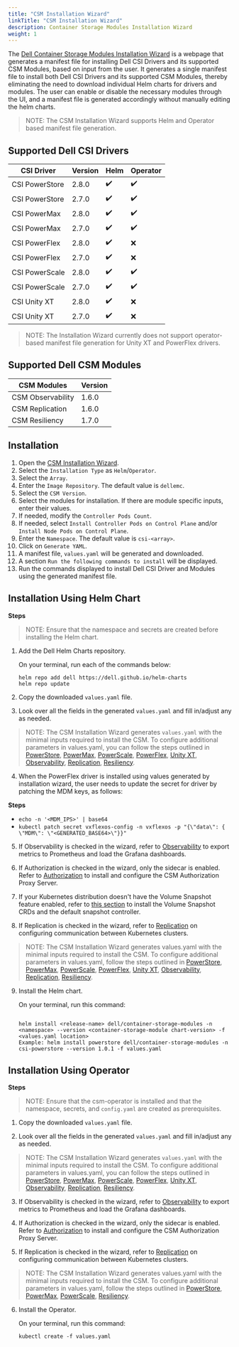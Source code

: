 ```yaml
---
title: "CSM Installation Wizard"
linkTitle: "CSM Installation Wizard"
description: Container Storage Modules Installation Wizard
weight: 1
---
```


The [Dell Container Storage Modules Installation Wizard](./src/index.html) is a webpage that generates a manifest file for installing Dell CSI Drivers and its supported CSM Modules, based on input from the user. It generates a single manifest file to install both Dell CSI Drivers and its supported CSM Modules, thereby eliminating the need to download individual Helm charts for drivers and modules. The user can enable or disable the necessary modules through the UI, and a manifest file is generated accordingly without manually editing the helm charts.

>NOTE: The CSM Installation Wizard supports Helm and Operator based manifest file generation.

## Supported Dell CSI Drivers

| CSI Driver         | Version   | Helm   | Operator  |
| ------------------ | --------- | ------ | --------- |
| CSI PowerStore     | 2.8.0     |✔️      |✔️        |
| CSI PowerStore     | 2.7.0     |✔️      |✔️        |
| CSI PowerMax       | 2.8.0     |✔️      |✔️        |
| CSI PowerMax       | 2.7.0     |✔️      |✔️        |           
| CSI PowerFlex      | 2.8.0     |✔️      |❌        | 
| CSI PowerFlex      | 2.7.0     |✔️      |❌        | 
| CSI PowerScale     | 2.8.0     |✔️      |✔️        | 
| CSI PowerScale     | 2.7.0     |✔️      |✔️        | 
| CSI Unity XT       | 2.8.0     |✔️      |❌        | 
| CSI Unity XT       | 2.7.0     |✔️      |❌        | 

>NOTE: The Installation Wizard currently does not support operator-based manifest file generation for Unity XT and PowerFlex drivers.

## Supported Dell CSM Modules

| CSM Modules          | Version   | 
| ---------------------| --------- | 
| CSM Observability    | 1.6.0     |
| CSM Replication      | 1.6.0     |
| CSM Resiliency       | 1.7.0     |

## Installation

1. Open the [CSM Installation Wizard](./src/index.html).
2. Select the `Installation Type` as `Helm`/`Operator`.
3. Select the `Array`.
4. Enter the `Image Repository`. The default value is `dellemc`.
5. Select the `CSM Version`. 
6. Select the modules for installation. If there are module specific inputs, enter their values. 
7. If needed, modify the `Controller Pods Count`.
8. If needed, select `Install Controller Pods on Control Plane` and/or `Install Node Pods on Control Plane`.
9. Enter the `Namespace`. The default value is `csi-<array>`.
10. Click on `Generate YAML`.
13. A manifest file, `values.yaml` will be generated and downloaded. 
14. A section `Run the following commands to install` will be displayed.
15. Run the commands displayed to install Dell CSI Driver and Modules using the generated manifest file. 

## Installation Using Helm Chart

**Steps**

>NOTE: Ensure that the namespace and secrets are created before installing the Helm chart.

1. Add the Dell Helm Charts repository.

    On your terminal, run each of the commands below:

    ```terminal
    helm repo add dell https://dell.github.io/helm-charts
    helm repo update
    ```

2. Copy the downloaded `values.yaml` file.

3. Look over all the fields in the generated `values.yaml` and fill in/adjust any as needed.

>NOTE: The CSM Installation Wizard generates `values.yaml` with the minimal inputs required to install the CSM. To configure additional parameters in values.yaml, you can follow the steps outlined in [PowerStore](../../csidriver/installation/helm/powerstore/#install-the-driver), [PowerMax](../../csidriver/installation/helm/powermax/#install-the-driver), [PowerScale](../../csidriver/installation/helm/isilon/#install-the-driver), [PowerFlex](../../csidriver/installation/helm/powerflex/#install-the-driver), [Unity XT](../../csidriver/installation/helm/unity/#install-csi-driver), [Observability](../../observability/), [Replication](../../replication/), [Resiliency](../../resiliency/).

4. When the PowerFlex driver is installed using values generated by installation wizard, the user needs to update the secret for driver by patching the MDM keys, as follows:

**Steps**
* `echo -n '<MDM_IPS>' | base64`
* `kubectl patch secret vxflexos-config -n vxflexos -p "{\"data\": { \"MDM\": \"<GENERATED_BASE64>\"}}"`

5. If Observability is checked in the wizard, refer to [Observability](../../observability/deployment/#post-installation-dependencies) to export metrics to Prometheus and load the Grafana dashboards.

6. If Authorization is checked in the wizard, only the sidecar is enabled. Refer to [Authorization](../../authorization/deployment/helm/) to install and configure the CSM Authorization Proxy Server.

7. If your Kubernetes distribution doesn't have the Volume Snapshot feature enabled, refer to [this section](../../snapshots) to install the Volume Snapshot CRDs and the default snapshot controller.

8. If Replication is checked in the wizard, refer to [Replication](../../replication/deployment/) on configuring communication between Kubernetes clusters.

>NOTE: The CSM Installation Wizard generates values.yaml with the minimal inputs required to install the CSM. To configure additional parameters in values.yaml, follow the steps outlined in [PowerStore](../../csidriver/installation/helm/powerstore/#install-the-driver), [PowerMax](../../csidriver/installation/helm/powermax/#install-the-driver), [PowerScale](../../csidriver/installation/helm/isilon/#install-the-driver), [PowerFlex](../../csidriver/installation/helm/powerflex/#install-the-driver), [Unity XT](../../csidriver/installation/helm/unity/#install-csi-driver), [Observability](../../observability/), [Replication](../../replication/), [Resiliency](../../resiliency/).

9. Install the Helm chart.

    On your terminal, run this command:

    ```terminal
    
    helm install <release-name> dell/container-storage-modules -n <namespace> --version <container-storage-module chart-version> -f <values.yaml location>
    Example: helm install powerstore dell/container-storage-modules -n csi-powerstore --version 1.0.1 -f values.yaml
    ```
## Installation Using Operator

**Steps**

>NOTE: Ensure that the csm-operator is installed and that the namespace, secrets, and `config.yaml` are created as prerequisites.

1. Copy the downloaded `values.yaml` file.

2. Look over all the fields in the generated `values.yaml` and fill in/adjust any as needed.

>NOTE: The CSM Installation Wizard generates `values.yaml` with the minimal inputs required to install the CSM. To configure additional parameters in values.yaml, you can follow the steps outlined in [PowerStore](../../csidriver/installation/helm/powerstore/#install-the-driver), [PowerMax](../../csidriver/installation/helm/powermax/#install-the-driver), [PowerScale](../../csidriver/installation/helm/isilon/#install-the-driver), [PowerFlex](../../csidriver/installation/helm/powerflex/#install-the-driver), [Unity XT](../../csidriver/installation/helm/unity/#install-csi-driver), [Observability](../../observability/), [Replication](../../replication/), [Resiliency](../../resiliency/).

3. If Observability is checked in the wizard, refer to [Observability](../../observability/deployment/#post-installation-dependencies) to export metrics to Prometheus and load the Grafana dashboards.

4. If Authorization is checked in the wizard, only the sidecar is enabled. Refer to [Authorization](../../authorization/deployment/helm/) to install and configure the CSM Authorization Proxy Server.

5. If Replication is checked in the wizard, refer to [Replication](../../replication/deployment/) on configuring communication between Kubernetes clusters.

>NOTE: The CSM Installation Wizard generates values.yaml with the minimal inputs required to install the CSM. To configure additional parameters in values.yaml, follow the steps outlined in [PowerStore](../csmoperator/drivers/powerstore), [PowerMax](../csmoperator/drivers/powermax), [PowerScale](../csmoperator/drivers/powerscale), [Resiliency](../csmoperator/modules/resiliency).

6. Install the Operator.

    On your terminal, run this command:

    ```terminal
    kubectl create -f values.yaml
    ```
